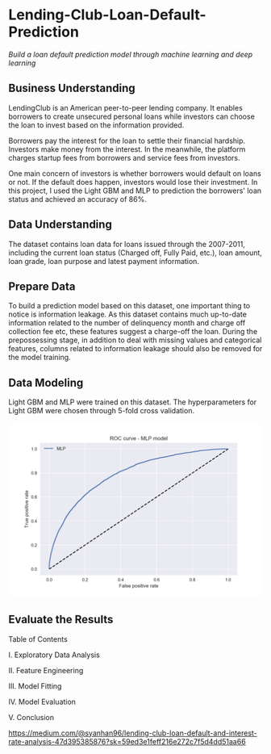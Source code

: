 # Lending-Club-Loan-Default-Prediction
*Build a loan default prediction model through machine learning and deep learning*
 
## Business Understanding 

LendingClub is an American peer-to-peer lending company. It enables borrowers to create unsecured personal loans while investors can choose the loan to invest based on the information provided.

Borrowers pay the interest for the loan to settle their financial hardship. Investors make money from the interest. In the meanwhile, the platform charges startup fees from borrowers and service fees from investors.

One main concern of investors is whether borrowers would default on loans or not. If the default does happen, investors would lose their investment. In this project, I used the Light GBM and MLP to prediction the borrowers' loan status and achieved an accuracy of 86%.

## Data Understanding

The dataset contains loan data for loans issued through the 2007-2011, including the current loan status (Charged off, Fully Paid, etc.), loan amount, loan grade, loan purpose and latest payment information. 

## Prepare Data

To build a prediction model based on this dataset, one important thing to notice is information leakage. As this dataset contains much up-to-date information related to the number of delinquency month and charge off collection fee etc, these features suggest a charge-off the loan. During the prepossessing stage, in addition to deal with missing values and categorical features, columns related to information leakage should also be removed for the model training.

## Data Modeling

Light GBM and MLP were trained on this dataset. The hyperparameters for Light GBM were chosen through 5-fold cross validation.

![Image of ROC](https://github.com/yanhan-si/Lending-Club-Loan-Default-Prediction/blob/master/MLP.png)


## Evaluate the Results


Table of Contents

I. Exploratory Data Analysis

II. Feature Engineering

III. Model Fitting

IV. Model Evaluation

V. Conclusion

https://medium.com/@syanhan96/lending-club-loan-default-and-interest-rate-analysis-47d395385876?sk=59ed3e1feff216e272c7f5d4dd51aa66

